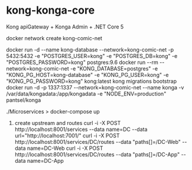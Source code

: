 # kong-konga-core
Kong apiGateway + Konga Admin + .NET Core 5


docker network create kong-comic-net

docker run -d --name kong-database --network=kong-comic-net -p 5432:5432 -e "POSTGRES_USER=kong" -e "POSTGRES_DB=kong" -e "POSTGRES_PASSWORD=kong" postgres:9.6
docker run --rm --network=kong-comic-net -e "KONG_DATABASE=postgres" -e "KONG_PG_HOST=kong-database" -e "KONG_PG_USER=kong" -e "KONG_PG_PASSWORD=kong" kong:latest kong migrations bootstrap
docker run -d -p 1337:1337 --network=kong-comic-net --name konga -v /var/data/kongadata:/app/kongadata -e "NODE_ENV=production" pantsel/konga


./Microservices > docker-compose up

1. create upstream and routes
curl -i -X POST http://localhost:8001/services --data name=DC --data url="http://localhost:7001/"
curl -i -X POST http://localhost:8001/services/DC/routes   --data "paths[]=/DC-Web"   --data name=DC-Web
curl -i -X POST http://localhost:8001/services/DC/routes   --data "paths[]=/DC-App"   --data name=DC-App
